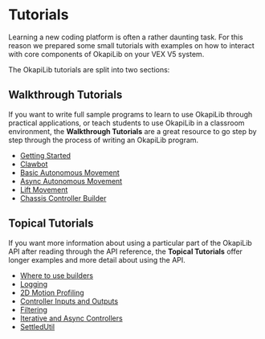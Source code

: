 # Tutorials

Learning a new coding platform is often a rather daunting task. For this
reason we prepared some small tutorials with examples on how to interact
with core components of OkapiLib on your VEX V5 system.

The OkapiLib tutorials are split into two sections:

## Walkthrough Tutorials

If you want to write full sample programs to learn to use OkapiLib through
practical applications, or teach students to use OkapiLib in a classroom
environment, the **Walkthrough Tutorials** are a great resource to go step by
step through the process of writing an OkapiLib program.

 - [Getting Started](docs/tutorials/walkthrough/gettingStarted.md)
 - [Clawbot](docs/tutorials/walkthrough/clawbot.md)
 - [Basic Autonomous Movement](docs/tutorials/walkthrough/basicAutonomousMovement.md)
 - [Async Autonomous Movement](docs/tutorials/walkthrough/asyncAutonomousMovement.md)
 - [Lift Movement](docs/tutorials/walkthrough/liftMovement.md)
 - [Chassis Controller Builder](docs/tutorials/walkthrough/chassisControllerBuilder.md)

## Topical Tutorials

If you want more information about using a particular part of the OkapiLib API
after reading through the API reference, the **Topical Tutorials** offer longer
examples and more detail about using the API.

- [Where to use builders](docs/tutorials/concepts/builders-and-tasks.md)
- [Logging](docs/tutorials/concepts/logging.md)
- [2D Motion Profiling](docs/tutorials/concepts/twodmotionprofiling.md)
- [Controller Inputs and Outputs](docs/tutorials/concepts/controller-io.md)
- [Filtering](docs/tutorials/concepts/filtering.md)
- [Iterative and Async Controllers](docs/tutorials/concepts/iterative-async-controllers.md)
- [SettledUtil](docs/tutorials/concepts/settled-util.md)
